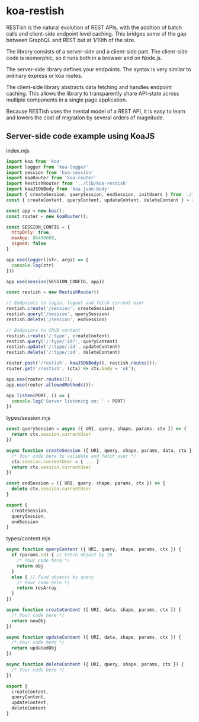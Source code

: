 # koa-restish

RESTish is the natural evolution of REST APIs, with the addition of batch calls and client-side endpoint level caching. This bridges some of the gap between GraphQL and REST but at 1/10th of the size.

The library consists of a server-side and a client-side part. The client-side code is isomorphic, so it runs both in a browser and on Node.js.

The server-side library defines your endpoints. The syntax is very similar to ordinary express or koa routes.

The client-side library abstracts data fetching and handles endpoint caching. This allows the library to transparently share API-state across multiple components in a single page application.

Because RESTish uses the mental model of a REST API, it is easy to learn and lowers the cost of migration by several orders of magnitude.

## Server-side code example using KoaJS

index.mjs
```js
import koa from 'koa'
import logger from 'koa-logger'
import session from 'koa-session'
import koaRouter from 'koa-router'
import RestishRouter from '../lib/koa-restish'
import koaJSONBody from 'koa-json-body'
import { createSession, querySession, endSession, initUsers } from './types/session'
const { createContent, queryContent, updateContent, deleteContent } = require('./types/content')

const app = new koa();
const router = new koaRouter();

const SESSION_CONFIG = {
  httpOnly: true,
  maxAge: 86400000,
  signed: false
}

app.use(logger((str, args) => {
  console.log(str)
}))

app.use(session(SESSION_CONFIG, app))

const restish = new RestishRouter()

// Endpoints to login, logout and fetch current user
restish.create('/session', createSession)
restish.query('/session', querySession)
restish.delete('/session', endSession)

// Endpoints to CRUD content
restish.create('/:type', createContent)
restish.query('/:type/:id?', queryContent)
restish.update('/:type/:id', updateContent)
restish.delete('/:type/:id', deleteContent)

router.post('/restish', koaJSONBody(), restish.routes());
router.get('/restish', (ctx) => ctx.body = 'ok');

app.use(router.routes());
app.use(router.allowedMethods());

app.listen(PORT, () => {
  console.log('Server listening on: ' + PORT)
})
```

types/session.mjs
```js
const querySession = async ({ URI, query, shape, params, ctx }) => {
  return ctx.session.currentUser
})

async function createSession ({ URI, query, shape, params, data, ctx }) {
  /* Your code here to validate and fetch user */
  ctx.session.currentUser = { ... }
  return ctx.session.currentUser
})

const endSession = ({ URI, query, shape, params, ctx }) => {
  delete ctx.session.currentUser
}

export {
  createSession,
  querySession,
  endSession
}
```

types/content.mjs
```js
async function queryContent ({ URI, query, shape, params, ctx }) {
  if (params.id) { // Fetch object by ID
    /* Your code here */
    return obj
  }
  else { // Find objects by query
    /* Your code here */
    return resArray
  }
})

async function createContent ({ URI, data, shape, params, ctx }) {
  /* Your code here */
  return newObj
})

async function updateContent ({ URI, data, shape, params, ctx }) {
  /* Your code here */
  return updatedObj
})

async function deleteContent ({ URI, query, shape, params, ctx }) {
  /* Your code here */
})

export {
  createContent,
  queryContent,
  updateContent,
  deleteContent
}
```